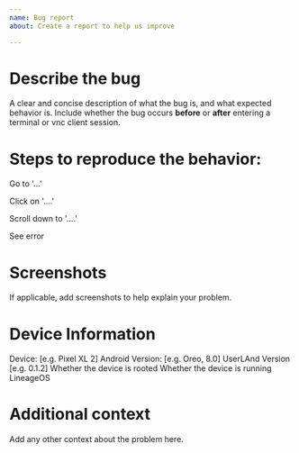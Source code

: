 ```yaml
---
name: Bug report
about: Create a report to help us improve

---
```


# Describe the bug

A clear and concise description of what the bug is, and what expected behavior is. Include whether the bug occurs **before** 
or **after** entering a terminal or vnc client session.

# Steps to reproduce the behavior:

Go to '...'

Click on '....'

Scroll down to '....'

See error

# Screenshots

If applicable, add screenshots to help explain your problem.

# Device Information

Device: [e.g. Pixel XL 2]
Android Version: [e.g. Oreo, 8.0]
UserLAnd Version [e.g. 0.1.2]
Whether the device is rooted
Whether the device is running LineageOS

# Additional context

Add any other context about the problem here.
